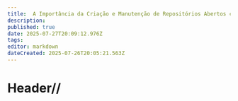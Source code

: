 ```yaml
---
title:  A Importância da Criação e Manutenção de Repositórios Abertos como Ambientes de Experimentação
description: 
published: true
date: 2025-07-27T20:09:12.976Z
tags: 
editor: markdown
dateCreated: 2025-07-26T20:05:21.563Z
---
```


# Header//



